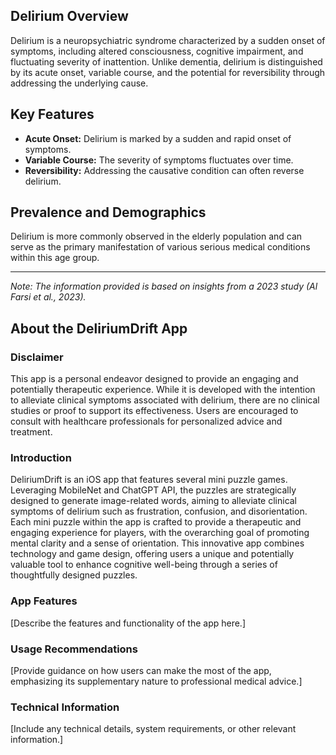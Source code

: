 ## Delirium Overview

Delirium is a neuropsychiatric syndrome characterized by a sudden onset of symptoms, including altered consciousness, cognitive impairment, and fluctuating severity of inattention. Unlike dementia, delirium is distinguished by its acute onset, variable course, and the potential for reversibility through addressing the underlying cause.

## Key Features

- **Acute Onset:** Delirium is marked by a sudden and rapid onset of symptoms.
- **Variable Course:** The severity of symptoms fluctuates over time.
- **Reversibility:** Addressing the causative condition can often reverse delirium.

## Prevalence and Demographics

Delirium is more commonly observed in the elderly population and can serve as the primary manifestation of various serious medical conditions within this age group.

---

*Note: The information provided is based on insights from a 2023 study (Al Farsi et al., 2023).*


## About the DeliriumDrift App

### Disclaimer

This app is a personal endeavor designed to provide an engaging and potentially therapeutic experience. While it is developed with the intention to alleviate clinical symptoms associated with delirium, there are no clinical studies or proof to support its effectiveness. Users are encouraged to consult with healthcare professionals for personalized advice and treatment.

### Introduction
DeliriumDrift is an iOS app that features several mini puzzle games. Leveraging MobileNet and ChatGPT API, the puzzles are strategically designed to generate image-related words, aiming to alleviate clinical symptoms of delirium such as frustration, confusion, and disorientation. Each mini puzzle within the app is crafted to provide a therapeutic and engaging experience for players, with the overarching goal of promoting mental clarity and a sense of orientation. This innovative app combines technology and game design, offering users a unique and potentially valuable tool to enhance cognitive well-being through a series of thoughtfully designed puzzles.

### App Features

[Describe the features and functionality of the app here.]

### Usage Recommendations

[Provide guidance on how users can make the most of the app, emphasizing its supplementary nature to professional medical advice.]

### Technical Information

[Include any technical details, system requirements, or other relevant information.]

